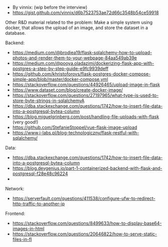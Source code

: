 

* By vinnix: (wip before the interview) 
* https://gist.github.com/vinnix/d6b7523753ae72d66c3548b54ce59918


Other R&D material related to the problem:
Make a simple system using docker, that allows the upload of an image, and store the dataset in a database. 

Backend:

* https://medium.com/@brodiea19/flask-sqlalchemy-how-to-upload-photos-and-render-them-to-your-webpage-84aa549ab39e
* https://medium.com/@pooya.oladazimi/dockerizing-flask-app-with-postgres-a-step-by-step-guide-e9fc9939deff
* https://github.com/khristoforovs/flask-postgres-docker-compose-simple-app/blob/master/docker-compose.yml
* https://stackoverflow.com/questions/44926465/upload-image-in-flask
* https://www.dataset.com/blog/create-docker-image/
* https://stackoverflow.com/questions/27197965/what-type-is-used-to-store-byte-strings-in-sqlalchemyA
* https://dba.stackexchange.com/questions/1742/how-to-insert-file-data-into-a-postgresql-bytea-column
* https://blog.miguelgrinberg.com/post/handling-file-uploads-with-flask (very good!)
* https://github.com/StefanieStoppel/vue-flask-image-upload
* https://www.j-labs.pl/blog-technologiczny/flask-restful-with-sqlalchemy/

Data:
* https://dba.stackexchange.com/questions/1742/how-to-insert-file-data-into-a-postgresql-bytea-column
* https://blog.devgenius.io/part-1-containerized-backend-with-flask-and-postgresql-f28e48c96224
*

Network:
* https://serverfault.com/questions/411538/configure-ufw-to-redirect-http-traffic-to-another-ip

Frontend:
* https://stackoverflow.com/questions/8499633/how-to-display-base64-images-in-html
* https://stackoverflow.com/questions/20646822/how-to-serve-static-files-in-fl
